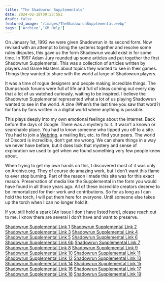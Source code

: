 ```yaml
---
title: "The Shadowrun Supplementals"
date: 2024-02-18T00:23:58Z
draft: false
featured_image: "/images/TheShadowrunSupplemental.webp"
tags: ['Archive','GM Help']
---
```


On January 1st, 1992 we were given Shadowrun in its second form. Now revised with an attempt to bring the systems together and resolve some rules disputes, this gave us the form Shadowrun would exist in for some time. In 1997 Adam Jury rounded up some articles and put together the first Shadowrun Supplemental. This was a collection of articles written by players and Game Masters about topics they wanted to see in their games. Things they wanted to share with the world at large of Shadowrun players. 

It was a time of rogue designers and people making incredible things. The Dumpshock forums were full of life and full of ideas coming out every day that a lot of us watched curiously, waiting to be inspired. I believe the Shadowrun Supplemental represented what a lot of us playing Shadowrun wanted to see in the world. A zine (When’s the last time you saw that word?) for fans by fans written in a digital world where anything is possible.

This plays deeply into my own emotional feelings about the internet. Back before the days of Google. There was a mystery to it. It wasn’t a known or searchable place. You had to know someone who tipped you off to a site. You had to join a [Webring](https://en.wikipedia.org/wiki/Webring), a mailing list, etc. to find your peers. The world of Discord is incredible, don’t get me wrong. We can share things in a way we never have before, but it does lack that mystery and sense of exploration we used to get when we found something very few people knew about. 

When trying to get my own hands on this, I discovered most of it was only on Archive.org. They of course do amazing work, but I don’t want this flame to ever stop burning. Part of the reason I made this site was for this exact reason. Preservation of media like the Supplemental in the form you would have found in all those years ago. All of these incredible creators deserve to be immortalized for their work and contributions. So for as long as I can hold the torch, I will put them here for everyone. Until someone else takes up the torch when I can no longer hold it.

If you still hold a spark [An issue I don’t have listed here], please reach out to me. I know there are several I don’t have and want to preserve. 

[Shadowrun Supplemental Link 1](/files/The-Shadowrun-Supplemental-Issue-1.pdf)
[Shadowrun Supplemental Link 2](/files/The-Shadowrun-Supplemental-Issue-2.pdf)
[Shadowrun Supplemental Link 3](/files/The-Shadowrun-Supplemental-Issue-3.pdf)
[Shadowrun Supplemental Link 4](/files/The-Shadowrun-Supplemental-Issue-4.pdf)
[Shadowrun Supplemental Link 5](/files/The-Shadowrun-Supplemental-Issue-5.pdf)
[Shadowrun Supplemental Link 6](/files/The-Shadowrun-Supplemental-Issue-6.pdf)
[Shadowrun Supplemental Link 6b](/files/The-Shadowrun-Supplemental-Issue-6b-More-Vehicles.pdf)
[Shadowrun Supplemental Link 7](/files/The-Shadowrun-Supplemental-Issue-7.pdf)
[Shadowrun Supplemental Link 8](/files/The-Shadowrun-Supplemental-Issue-8.pdf)
[Shadowrun Supplemental Link 9](/files/The-Shadowrun-Supplemental-Issue-9.pdf)
[Shadowrun Supplemental Link 10](/files/The-Shadowrun-Supplemental-Issue-10.pdf)
[Shadowrun Supplemental Link 11](/files/The-Shadowrun-Supplemental-Issue-11.pdf)
[Shadowrun Supplemental Link 12](/files/The-Shadowrun-Supplemental-Issue-12.pdf)
[Shadowrun Supplemental Link 13](/files/The-Shadowrun-Supplemental-Issue-13.pdf)
[Shadowrun Supplemental Link 14](/files/The-Shadowrun-Supplemental-Issue-14.pdf)
[Shadowrun Supplemental Link 15](/files/The-Shadowrun-Supplemental-Issue-15.pdf)
[Shadowrun Supplemental Link 16](/files/The-Shadowrun-Supplemental-Issue-16.pdf)
[Shadowrun Supplemental Link 17](/files/The-Shadowrun-Supplemental-Issue-17.pdf)
[Shadowrun Supplemental Link 18](/files/The-Shadowrun-Supplemental-Issue-18.pdf)
[Shadowrun Supplemental Link 19](/files/The-Shadowrun-Supplemental-Issue-19.pdf)